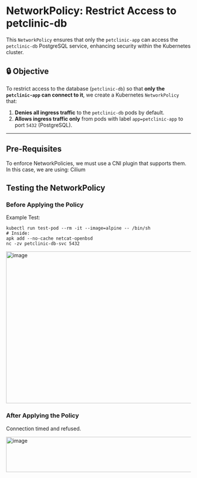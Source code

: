 # NetworkPolicy: Restrict Access to petclinic-db


This `NetworkPolicy` ensures that only the `petclinic-app` can access the `petclinic-db` PostgreSQL service, enhancing security within the Kubernetes cluster.

## 🔒 Objective

To restrict access to the database (`petclinic-db`) so that **only the `petclinic-app` can connect to it**, we create a Kubernetes `NetworkPolicy` that:

1. **Denies all ingress traffic** to the `petclinic-db` pods by default.
2. **Allows ingress traffic only** from pods with label `app=petclinic-app` to port `5432` (PostgreSQL).

---

## Pre-Requisites

To enforce NetworkPolicies, we must use a CNI plugin that supports them. In this case, we are using: Cilium

## Testing the NetworkPolicy

 ### Before Applying the Policy

 Example Test:

```
kubectl run test-pod --rm -it --image=alpine -- /bin/sh
# Inside:
apk add --no-cache netcat-openbsd
nc -zv petclinic-db-svc 5432
```

<img width="1102" height="413" alt="image" src="https://github.com/user-attachments/assets/a71dfe77-fdec-466f-9ba6-6d7896997025" />

### After Applying the Policy

Connection timed and  refused. 

<img width="1238" height="96" alt="image" src="https://github.com/user-attachments/assets/cbca536d-e952-4b05-b1c8-e3bf3ed165d7" />





